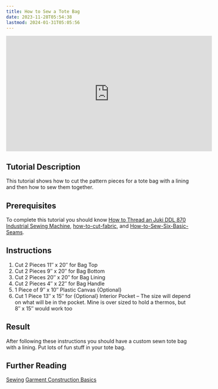 ```yaml
---
title: How to Sew a Tote Bag
date: 2023-11-28T05:54:38
lastmod: 2024-01-31T05:05:56
---
```


<div class="iframe-16-9-container"><iframe class="youTubeIframe" width="560" height="315" src="https://www.youtube.com/embed/826t3yvck6c?rel=0" title="YouTube video player" frameborder="0" allow="accelerometer; autoplay; clipboard-write; encrypted-media; gyroscope; picture-in-picture" allowfullscreen></iframe></div>

## Tutorial Description

This tutorial shows how to cut the pattern pieces for a tote bag with a lining and then how to sew them together.

## Prerequisites

To complete this tutorial you should know [How to Thread an Juki DDL 870 Industrial Sewing Machine](./how-to-thread-a-home-sewing-machine.md), [how-to-cut-fabric](./how-to-cut-fabric.md), and [How-to-Sew-Six-Basic-Seams](./how-to-sew-six-basic-seams.md).

## Instructions

1. Cut 2 Pieces 11″ x 20″ for Bag Top
2. Cut 2 Pieces 9″ x 20″ for Bag Bottom
3. Cut 2 Pieces 20″ x 20″ for Bag Lining
4. Cut 2 Pieces 4″ x 22″ for Bag Handle
5. 1 Piece of 9″ x 10″ Plastic Canvas {Optional}
6. Cut 1 Piece 13″ x 15″ for {Optional} Interior Pocket – The size will depend on what will be in the pocket. Mine is over sized to hold a thermos, but 8″ x 15″ would work too

## Result

After following these instructions you should have a custom sewn tote bag with a lining. Put lots of fun stuff in your tote bag.

## Further Reading

[Sewing](./sewing.md)
[Garment Construction Basics](./garment-construction-basics.md)
